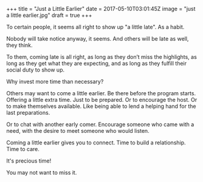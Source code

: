 
+++
title = "Just a Little Earlier"
date = 2017-05-10T03:01:45Z
image = "just a little earlier.jpg"
draft = true
+++

To certain people, it seems all right to show up "a little late". As a habit.

Nobody will take notice anyway, it seems. And others will be late as well, they think.

To them, coming late is all right, as long as they don’t miss the highlights, as long as they get what they are expecting, and as long as they fulfill their social duty to show up.

Why invest more time than necessary?

Others may want to come a little earlier. Be there before the program starts. Offering a little extra time. Just to be prepared. Or to encourage the host. Or to make themselves available. Like being able to lend a helping hand for the last preparations.

Or to chat with another early comer. Encourage someone who came with a need, with the desire to meet someone who would listen.

Coming a little earlier gives you to connect. Time to build a relationship. Time to care.

It's precious time!

You may not want to miss it. 

